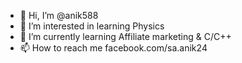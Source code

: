 - 👋 Hi, I’m @anik588
- 👀 I’m interested in learning Physics
- 🌱 I’m currently learning Affiliate marketing & C/C++
- 📫 How to reach me facebook.com/sa.anik24

<!---
anik588/anik588 is a ✨ special ✨ repository because its `README.md` (this file) appears on your GitHub profile.
You can click the Preview link to take a look at your changes.
--->
